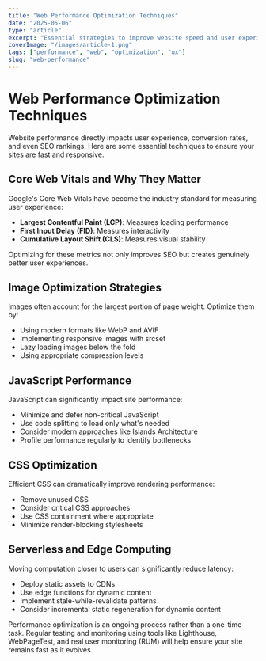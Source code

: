 ```yaml
---
title: "Web Performance Optimization Techniques"
date: "2025-05-06"
type: "article"
excerpt: "Essential strategies to improve website speed and user experience through optimization."
coverImage: "/images/article-1.png"
tags: ["performance", "web", "optimization", "ux"]
slug: "web-performance"
---
```


# Web Performance Optimization Techniques

Website performance directly impacts user experience, conversion rates, and even SEO rankings. Here are some essential techniques to ensure your sites are fast and responsive.

## Core Web Vitals and Why They Matter

Google's Core Web Vitals have become the industry standard for measuring user experience:

- **Largest Contentful Paint (LCP)**: Measures loading performance
- **First Input Delay (FID)**: Measures interactivity
- **Cumulative Layout Shift (CLS)**: Measures visual stability

Optimizing for these metrics not only improves SEO but creates genuinely better user experiences.

## Image Optimization Strategies

Images often account for the largest portion of page weight. Optimize them by:

- Using modern formats like WebP and AVIF
- Implementing responsive images with srcset
- Lazy loading images below the fold
- Using appropriate compression levels

## JavaScript Performance

JavaScript can significantly impact site performance:

- Minimize and defer non-critical JavaScript
- Use code splitting to load only what's needed
- Consider modern approaches like Islands Architecture
- Profile performance regularly to identify bottlenecks

## CSS Optimization

Efficient CSS can dramatically improve rendering performance:

- Remove unused CSS
- Consider critical CSS approaches
- Use CSS containment where appropriate
- Minimize render-blocking stylesheets

## Serverless and Edge Computing

Moving computation closer to users can significantly reduce latency:

- Deploy static assets to CDNs
- Use edge functions for dynamic content
- Implement stale-while-revalidate patterns
- Consider incremental static regeneration for dynamic content

Performance optimization is an ongoing process rather than a one-time task. Regular testing and monitoring using tools like Lighthouse, WebPageTest, and real user monitoring (RUM) will help ensure your site remains fast as it evolves.
